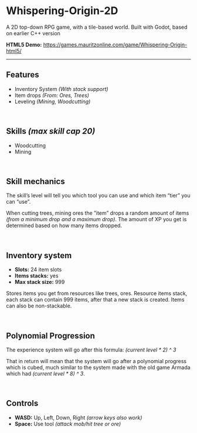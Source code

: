 # Whispering-Origin-2D
A 2D top-down RPG game, with a tile-based world. Built with Godot, based on earlier C++ version

**HTML5 Demo:** https://games.mauritzonline.com/game/Whispering-Origin-html5/

---

## Features

- Inventory System *(With stack support)*
- Item drops *(From: Ores, Trees)*
- Leveling *(Mining, Woodcutting)*

<br />


## Skills *(max skill cap 20)*

- Woodcutting
- Mining

<br />


## Skill mechanics

The skill’s level will tell you which tool you can use and which item “tier” you can “use”.

When cutting trees, mining ores the ”item” drops a random amount of items *(from a minimum drop and a maximum drop)*. The amount of XP you get is determined based on how many items dropped.

<br />


## Inventory system

- **Slots:** 24 item slots
- **Items stacks:** yes
- **Max stack size:** 999

Stores items you get from resources like trees, ores. Resource items stack, each stack can contain 999 items, after that a new stack is created. Items can also be non-stackable.

<br />


## Polynomial Progression

The experience system will go after this formula: 
*(current level * 2) ^ 3*


That in return will mean that the system will go after a polynomial progress which is cubed, much similar to the system made with the old game Armada which had *(current level * 8) ^ 3*.

<br />


## Controls

- **WASD:** Up, Left, Down, Right *(arrow keys also work)*
- **Space:** Use tool *(attack mob/hit tree or ore)*
